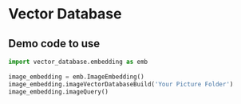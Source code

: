 # Vector Database

## Demo code to use

```python
import vector_database.embedding as emb
    
image_embedding = emb.ImageEmbedding()
image_embedding.imageVectorDatabaseBuild('Your Picture Folder')
image_embedding.imageQuery()
```